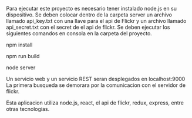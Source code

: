 Para ejecutar este proyecto es necesario tener instalado node.js en su dispositivo.
Se deben colocar dentro de la carpeta server un archivo llamado api_key.txt con una llave para el api de Flickr y un archivo llamado api_secret.txt con el secret de el api de flickr.
Se deben ejecutar los siguientes comandos en consola en la carpeta del proyecto.

npm install

npm run build

node server

Un servicio web y un servicio REST seran desplegados en localhost:9000
La primera busqueda se demorara por la comunicacion con el servidor de flickr.

Esta aplicacion utiliza node.js, react, el api de flickr, redux, express, entre otras tecnologias.
